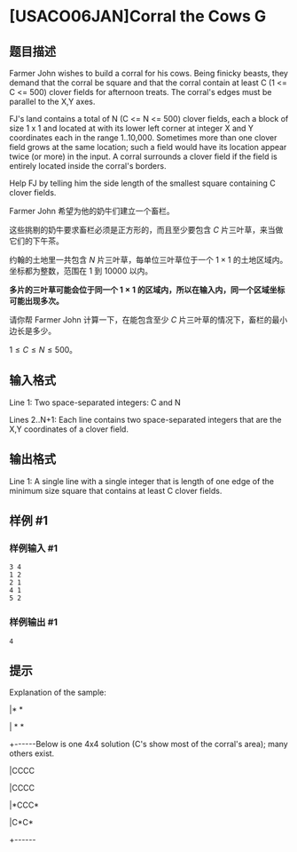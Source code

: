 # [USACO06JAN]Corral the Cows G

## 题目描述

Farmer John wishes to build a corral for his cows. Being finicky beasts, they demand that the corral be square and that the corral contain at least C (1 <= C <= 500) clover fields for afternoon treats. The corral's edges must be parallel to the X,Y axes.


FJ's land contains a total of N (C <= N <= 500) clover fields, each a block of size 1 x 1 and located at with its lower left corner at integer X and Y coordinates each in the range 1..10,000. Sometimes more than one clover field grows at the same location; such a field would have its location appear twice (or more) in the input. A corral surrounds a clover field if the field is entirely located inside the corral's borders.


Help FJ by telling him the side length of the smallest square containing C clover fields.

Farmer John 希望为他的奶牛们建立一个畜栏。

这些挑剔的奶牛要求畜栏必须是正方形的，而且至少要包含 $C$ 片三叶草，来当做它们的下午茶。

约翰的土地里一共包含 $N$ 片三叶草，每单位三叶草位于一个 $1\times 1$ 的土地区域内。坐标都为整数，范围在 $1$ 到 $10000$ 以内。

**多片的三叶草可能会位于同一个 $1\times 1$ 的区域内，所以在输入内，同一个区域坐标可能出现多次。**

请你帮 Farmer John 计算一下，在能包含至少 $C$ 片三叶草的情况下，畜栏的最小边长是多少。

$1\le C\le N\le 500$。

## 输入格式

Line 1: Two space-separated integers: C and N




Lines 2..N+1: Each line contains two space-separated integers that are the X,Y coordinates of a clover field.


## 输出格式

Line 1: A single line with a single integer that is length of one edge of the minimum size square that contains at least C clover fields.


## 样例 #1

### 样例输入 #1
```
3 4
1 2
2 1
4 1
5 2
```

### 样例输出 #1

```
4
```

## 提示

Explanation of the sample:




|\*   \*

| \* \*

+------Below is one 4x4 solution (C's show most of the corral's area); many others exist.




|CCCC

|CCCC

|\*CCC\*

|C\*C\*

+------

